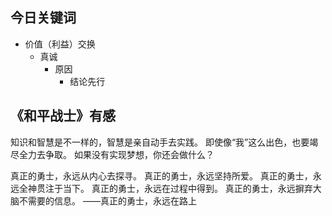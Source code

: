## 今日关键词

- 价值（利益）交换
	- 真诚
		- 原因
			- 结论先行

## 《和平战士》有感

知识和智慧是不一样的，智慧是亲自动手去实践。
即使像“我”这么出色，也要竭尽全力去争取。
如果没有实现梦想，你还会做什么？

真正的勇士，永远从内心去探寻。
真正的勇士，永远坚持所爱。
真正的勇士，永远全神贯注于当下。
真正的勇士，永远在过程中得到。
真正的勇士，永远摒弃大脑不需要的信息。
							——真正的勇士，永远在路上
